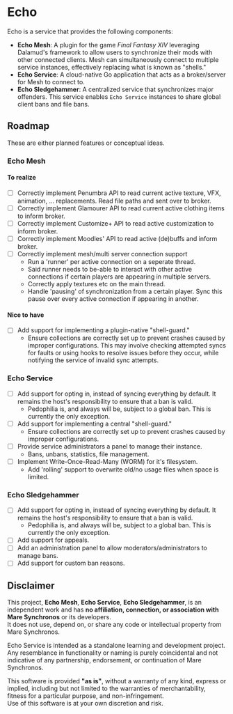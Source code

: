 # Echo
Echo is a service that provides the following components:
- **Echo Mesh**: A plugin for the game *Final Fantasy XIV* leveraging Dalamud's framework to allow users to synchronize their mods with other connected clients. Mesh can simultaneously connect to multiple service instances, effectively replacing what is known as "shells."
- **Echo Service**: A cloud-native Go application that acts as a broker/server for Mesh to connect to.
- **Echo Sledgehammer**: A centralized service that synchronizes major offenders. This service enables `Echo Service` instances to share global client bans and file bans.

## Roadmap

These are either planned features or conceptual ideas.

### Echo Mesh
#### To realize
- [ ] Correctly implement Penumbra API to read current active texture, VFX, animation, ... replacements. Read file paths and sent over to broker.
- [ ] Correctly implement Glamourer API to read current active clothing items to inform broker.
- [ ] Correctly implement Customize+ API to read active customization to inform broker.
- [ ] Correctly implement Moodles' API to read active (de)buffs and inform broker.
- [ ] Correctly implement mesh/multi server connection support
  - Run a 'runner' per active connection on a seperate thread.
  - Said runner needs to be-able to interact with other active connections if certain players are appearing in multiple servers.
  - Correctly apply textures etc on the main thread.
  - Handle 'pausing' of synchronization from a certain player. Sync this pause over every active connection if appearing in another.

#### Nice to have
- [ ] Add support for implementing a plugin-native "shell-guard."
  - Ensure collections are correctly set up to prevent crashes caused by improper configurations. This may involve checking attempted syncs for faults or using hooks to resolve issues before they occur, while notifying the service of invalid sync attempts.

### Echo Service
- [ ] Add support for opting in, instead of syncing everything by default. It remains the host's responsibility to ensure that a ban is valid.
  - Pedophilia is, and always will be, subject to a global ban. This is currently the only exception.
- [ ] Add support for implementing a central "shell-guard."
  - Ensure collections are correctly set up to prevent crashes caused by improper configurations.
- [ ] Provide service administrators a panel to manage their instance.
  - Bans, unbans, statistics, file management.
- [ ] Implement Write-Once-Read-Many (WORM) for it's filesystem.
    - Add 'rolling' support to overwrite old/no usage files when space is limited.

### Echo Sledgehammer
- [ ] Add support for opting in, instead of syncing everything by default. It remains the host's responsibility to ensure that a ban is valid.
  - Pedophilia is, and always will be, subject to a global ban. This is currently the only exception.
- [ ] Add support for appeals.
- [ ] Add an administration panel to allow moderators/administrators to manage bans.
- [ ] Add support for custom ban reasons.

## Disclaimer

This project, **Echo Mesh**, **Echo Service**, **Echo Sledgehammer**, is an independent work and has **no affiliation, connection, or association with Mare Synchronos** or its developers.  
It does not use, depend on, or share any code or intellectual property from Mare Synchronos.

Echo Service is intended as a standalone learning and development project.  
Any resemblance in functionality or naming is purely coincidental and not indicative of any partnership, endorsement, or continuation of Mare Synchronos.

This software is provided **"as is"**, without a warranty of any kind, express or implied, including but not limited to the warranties of merchantability, fitness for a particular purpose, and non-infringement.  
Use of this software is at your own discretion and risk.
